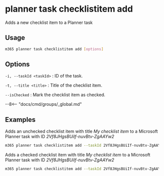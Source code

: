 # planner task checklistitem add

Adds a new checklist item to a Planner task

## Usage

```sh
m365 planner task checklistitem add [options]
```

## Options

`-i, --taskId <taskId>`
: ID of the task.

`-t, --title <title>`
: Title of the checklist item.

`--isChecked`
: Mark the checklist item as checked.

--8<-- "docs/cmd/groups/_global.md"

## Examples

Adds an unchecked checklist item with title _My checklist item_ to a Microsoft Planner task with ID _2Vf8JHgsBUiIf-nuvBtv-ZgAAYw2_

```sh
m365 planner task checklistitem add --taskId 2Vf8JHgsBUiIf-nuvBtv-ZgAAYw2 --title "My checklist item"
```

Adds a checked checklist item with title _My checklist item_ to a Microsoft Planner task with ID _2Vf8JHgsBUiIf-nuvBtv-ZgAAYw2_

```sh
m365 planner task checklistitem add --taskId 2Vf8JHgsBUiIf-nuvBtv-ZgAAYw2 --title "My checklist item" --isChecked
```
